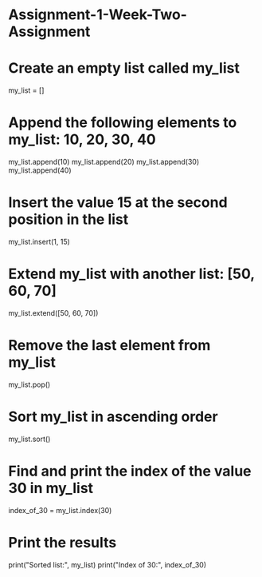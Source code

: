 # Assignment-1-Week-Two-Assignment
# Create an empty list called my_list
my_list = []

# Append the following elements to my_list: 10, 20, 30, 40
my_list.append(10)
my_list.append(20)
my_list.append(30)
my_list.append(40)

# Insert the value 15 at the second position in the list
my_list.insert(1, 15)

# Extend my_list with another list: [50, 60, 70]
my_list.extend([50, 60, 70])

# Remove the last element from my_list
my_list.pop()

# Sort my_list in ascending order
my_list.sort()

# Find and print the index of the value 30 in my_list
index_of_30 = my_list.index(30)

# Print the results
print("Sorted list:", my_list)
print("Index of 30:", index_of_30)
